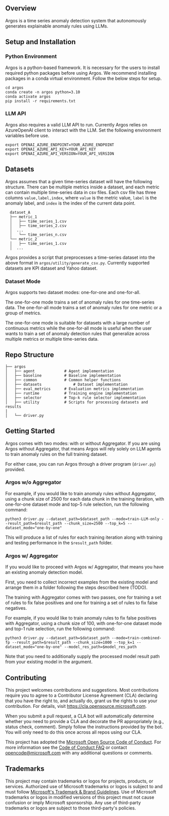 ## Overview

Argos is a time series anomaly detection system that autonomously generates explainable anomaly rules using LLMs.

## Setup and Installation

### Python Environment

Argos is a python-based framework.
It is necessary for the users to install required python packages before using Argos.
We recommend installing packages in a conda virtual environment.
Follow the below steps for setup.

```
cd argos
conda create -n argos python=3.10
conda activate argos
pip install -r requirements.txt
```

### LLM API

Argos also requires a valid LLM API to run.
Currently Argos relies on AzureOpenAI client to interact with the LLM.
Set the following environment variables before use.

```
export OPENAI_AZURE_ENDPOINT=YOUR_AZURE_ENDPOINT
export OPENAI_AZURE_API_KEY=YOUR_API_KEY
export OPENAI_AZURE_API_VERSION=YOUR_API_VERSION
```

## Datasets

Argos assumes that a given time-series dataset will have the following structure.
There can be multiple metrics inside a dataset, and each metric can contain multiple time-series data in csv files.
Each csv file has three columns `value,label,index`, where `value` is the metric value, `label` is the anomaly label, and `index` is the index of the current data point.

```
  dataset_A
  ├── metric_1
  │   ├── time_series_1.csv
  │   ├── time_series_2.csv
  │  ...
  │   └── time_series_n.csv
  └── metric_2
  │   ├── time_series_1.csv
  │  ...
```

Argos provides a script that preprocesses a time-series dataset into the above format in `argos/utility/generate_csv.py`. 
Currently supported datasets are KPI dataset and Yahoo dataset.

### Dataset Mode
Argos supports two dataset modes: one-for-one and one-for-all. 

The one-for-one mode trains a set of anomaly rules for one time-series data.
The one-for-all mode trains a set of anomaly rules for one metric or a group of metrics.

The one-for-one mode is suitable for datasets with a
large number of continuous metrics while the one-for-all mode is useful when the user
wants to train a set of anomaly detection rules that generalize across multiple metrics or multiple time-series data. 


## Repo Structure

```
├── argos
│   ├── agent			  # Agent implementation
│   ├── baseline		  # Baseline implementation
│   ├── common		      # Common helper functions
│   ├── datasets		      # Dataset implementation
│   ├── eval_metrics      # Evaluation metrics implementation
│   ├── runtime			  # Training engine implementation
│   ├── selector		  # Top-k rule selector implementation
│   ├── utility		  	  # Scripts for processing datasets and results
|
│   └── driver.py
```

## Getting Started

Argos comes with two modes: with or without Aggregator. 
If you are using Argos without Aggregator, that means Argos will rely solely on LLM agents to train anomaly rules on the full training dataset.

For either case, you can run Argos through a driver program (`driver.py`) provided.

### Argos w/o Aggregator

For example, if you would like to train anomaly rules without Aggregator, using a chunk size of 2500 for each data chunk in the training iteration, with one-for-one dataset mode and top-5 rule selection, run the following command:

```
python3 driver.py --dataset_path=$dataset_path --mode=train-LLM-only --result_path=$result_path --chunk_size=2500 --top_k=5 --dataset_mode="one-by-one"
```

This will produce a list of rules for each training iteration along with training and testing performance in the `$result_path` folder.

### Argos w/ Aggregator

If you would like to proceed with Argos w/ Aggregator, that means you have an existing anomaly detection model.

First, you need to collect incorrect examples from the existing model and arrange them in a folder following the steps described here (TODO).

The training with Aggregator comes with two passes, one for training a set of rules to fix false positives and one for training a set of rules to fix false negatives.

For example, if you would like to train anomaly rules to fix false positives with Aggregator, using a chunk size of 100, with one-for-one dataset mode and top-1 rule selection, run the following command:

```
python3 driver.py --dataset_path=$dataset_path --mode=train-combined-fp --result_path=$result_path --chunk_size=1000 --top_k=1 --dataset_mode="one-by-one" --model_res_path=$model_res_path
```

Note that you need to additionally supply the processed model result path from your existing model in the argument.

## Contributing

This project welcomes contributions and suggestions.  Most contributions require you to agree to a
Contributor License Agreement (CLA) declaring that you have the right to, and actually do, grant us
the rights to use your contribution. For details, visit https://cla.opensource.microsoft.com.

When you submit a pull request, a CLA bot will automatically determine whether you need to provide
a CLA and decorate the PR appropriately (e.g., status check, comment). Simply follow the instructions
provided by the bot. You will only need to do this once across all repos using our CLA.

This project has adopted the [Microsoft Open Source Code of Conduct](https://opensource.microsoft.com/codeofconduct/).
For more information see the [Code of Conduct FAQ](https://opensource.microsoft.com/codeofconduct/faq/) or
contact [opencode@microsoft.com](mailto:opencode@microsoft.com) with any additional questions or comments.

## Trademarks

This project may contain trademarks or logos for projects, products, or services. Authorized use of Microsoft 
trademarks or logos is subject to and must follow 
[Microsoft's Trademark & Brand Guidelines](https://www.microsoft.com/en-us/legal/intellectualproperty/trademarks/usage/general).
Use of Microsoft trademarks or logos in modified versions of this project must not cause confusion or imply Microsoft sponsorship.
Any use of third-party trademarks or logos are subject to those third-party's policies.
